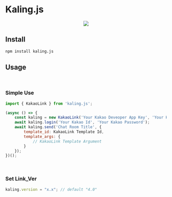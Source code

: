 # Kaling.js
<a href="https://developers.kakao.com/docs/latest/ko/message/common#kakaolink" target="_blank">
    <p align="center">
        <img src="https://t1.kakaocdn.net/kakaocorp/Kakao/kakaocom/assets/link/h2_kakaolink.png"> 
    </p>
</a>

## Install

```bash
npm install kaling.js
```

## Usage

<br>

### Simple Use
```javascript
import { KakaoLink } from 'kaling.js';

(async () => {
    const kaling = new KakaoLink('Your Kakao Deveoper App Key', 'Your Host Url');
	await kaling.login('Your Kakao Id', 'Your Kakao Password');
	await kaling.send('Chat Room Title', {
        template_id: KakaoLink Template Id,
        template_args: {
            // KakaoLink Template Argument
        }
    });
})();
```

<br>

### Set Link_Ver
```javascript
kaling.version = "x.x"; // default "4.0"
```
